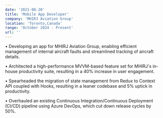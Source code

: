 ```yaml
---
date: '2021-08-20'
title: 'Mobile App Developer'
company: 'MHIRJ Aviation Group'
location: 'Toronto,Canada'
range: 'October 2024 - Present'
url: ''
---
```


• Developing an app for MHIRJ Aviation Group, enabling efficient management of internal aircraft faults and streamlined tracking of aircraft details.

• Architected a high-performance MVVM-based feature set for MHIRJ's in-house productivity suite, resulting in a 40% increase in user engagement.

• Spearheaded the migration of state management from Redux to Context API coupled with Hooks, resulting in a leaner codebase and 5% uptick in productivity.

• Overhauled an existing Continuous Integration/Continuous Deployment (CI/CD) pipeline using Azure DevOps, which cut down release cycles by 50%.


